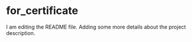 # for_certificate
I am editing the README file. Adding some more details about the project description.
